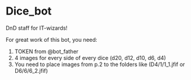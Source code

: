 # Dice_bot
DnD staff for IT-wizards!

For great work of this bot, you need:
1. TOKEN from @bot_father
2. 4 images for every side of every dice (d20, d12, d10, d6, d4)
3. You need to place images from p.2 to the folders like (D4/1/1_1.jfif or D6/6/6_2.jfif)
